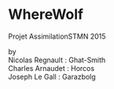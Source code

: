 # WhereWolf
Projet AssimilationSTMN 2015

by <br />
Nicolas Regnault : Ghat-Smith <br />
Charles Arnaudet : Horcos     <br />
Joseph Le Gall   : Garazbolg  <br />
